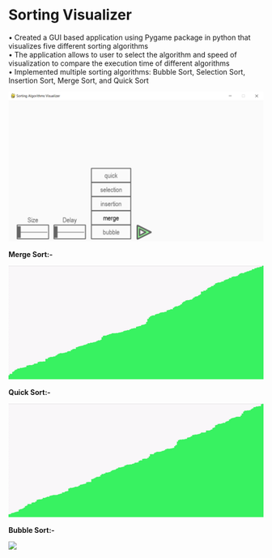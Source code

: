 # Sorting Visualizer
•	Created a GUI based application using Pygame package in python that visualizes five different sorting algorithms<br />
•	The application allows to user to select the algorithm and speed of visualization to compare the execution time of different algorithms<br />
•	Implemented multiple sorting algorithms: Bubble Sort, Selection Sort, Insertion Sort, Merge Sort, and Quick Sort<br />

![](SortingVisualizer.png)

**Merge Sort:-**

![](merge_sort.gif)

**Quick Sort:-**

![](quick_sort.gif)


**Bubble Sort:-**

![](bubble_sort.gif)
